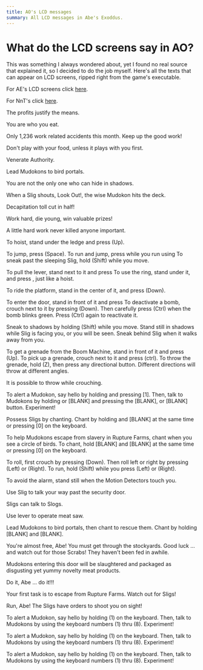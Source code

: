 ```yaml
---
title: AO's LCD messages
summary: All LCD messages in Abe's Exoddus.
---
```


<link rel="stylesheet" href="/css/screen.css">

# What do the LCD screens say in AO?

This was something I always wondered about, yet I found no real source
that explained it, so I decided to do the job myself. Here's all the texts
that can appear on LCD screens, ripped right from the game's
executable.

For AE's LCD screens click [here](/lcd_ae.html).

For NnT's click [here](/lcd_nnt.html).

<p class="lcd red">The profits justify the means.</p>
<p class="lcd red">You are who you eat.</p>
<p class="lcd red">Only 1,236 work related accidents this month. Keep up the good work!</p>
<p class="lcd red">Don't play with your food, unless it plays with you first.</p>
<p class="lcd red">Venerate Authority.</p>
<p class="lcd">Lead Mudokons to bird portals.</p>
<p class="lcd">You are not the only one who can hide in shadows.</p>
<p class="lcd">When a Slig shouts, Look Out!, the wise Mudokon hits the deck.</p>
<p class="lcd red">Decapitation toll cut in half!</p>
<p class="lcd red">Work hard, die young, win valuable prizes!</p>
<p class="lcd red">A little hard work never killed anyone important.</p>
<p class="lcd">To hoist, stand under the ledge and press (Up).</p>
<p class="lcd">To jump, press (Space). To run and jump, press while you run using To sneak past the sleeping Slig, hold (Shift) while you move.</p>
<p class="lcd">To pull the lever, stand next to it and press To use the ring, stand under it, and press , just like a hoist.</p>
<p class="lcd">To ride the platform, stand in the center of it, and press (Down).</p>
<p class="lcd">To enter the door, stand in front of it and press To deactivate a bomb, crouch next to it by pressing (Down). Then carefully press (Ctrl) when the bomb blinks green. Press (Ctrl) again to reactivate it.</p>
<p class="lcd">Sneak to shadows by holding (Shift) while you move. Stand still in shadows while Slig is facing you, or you will be seen. Sneak behind Slig when it walks away from you.</p>
<p class="lcd">To get a grenade from the Boom Machine, stand in front of it and press (Up). To pick up a grenade, crouch next to it and press (ctrl). To throw the grenade, hold (Z), then press any directional button. Different directions will throw at different angles.</p>
<p class="lcd">It is possible to throw while crouching.</p>
<p class="lcd">To alert a Mudokon, say hello by holding and pressing [1]. Then, talk to Mudokons by holding or [BLANK] and pressing the [BLANK], or [BLANK] button. Experiment!</p>
<p class="lcd">Possess Sligs by chanting. Chant by holding and [BLANK] at the same time or pressing [0] on the keyboard.</p>
<p class="lcd">To help Mudokons escape from slavery in Rupture Farms, chant when you see a circle of birds. To chant, hold [BLANK] and [BLANK] at the same time or pressing [0] on the keyboard.</p>
<p class="lcd">To roll, first crouch by pressing (Down). Then roll left or right by pressing (Left) or (Right). To run, hold (Shift) while you press (Left) or (Right).</p>
<p class="lcd">To avoid the alarm, stand still when the Motion Detectors touch you.</p>
<p class="lcd">Use Slig to talk your way past the security door.</p>
<p class="lcd">Sligs can talk to Slogs.</p>
<p class="lcd">Use lever to operate meat saw.</p>
<p class="lcd">Lead Mudokons to bird portals, then chant to rescue them. Chant by holding [BLANK] and [BLANK].</p>
<p class="lcd red">You're almost free, Abe! You must get through the stockyards. Good luck ... and watch out for those Scrabs! They haven't been fed in awhile.</p>
<p class="lcd red">Mudokons entering this door will be slaughtered and packaged as disgusting yet yummy novelty meat products.</p>
<p class="lcd red">Do it, Abe ... do it!!!</p>
<p class="lcd red">Your first task is to escape from Rupture Farms. Watch out for Sligs!</p>
<p class="lcd red">Run, Abe! The Sligs have orders to shoot you on sight!</p>
<p class="lcd">To alert a Mudokon, say hello by holding (1) on the keyboard. Then, talk to Mudokons by using the keyboard numbers (1) thru (8). Experiment!</p>
<p class="lcd">To alert a Mudokon, say hello by holding (1) on the keyboard. Then, talk to Mudokons by using the keyboard numbers (1) thru (8). Experiment!</p>
<p class="lcd">To alert a Mudokon, say hello by holding (1) on the keyboard. Then, talk to Mudokons by using the keyboard numbers (1) thru (8). Experiment!</p>
